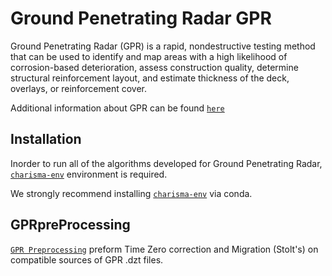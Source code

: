 # Ground Penetrating Radar GPR

Ground Penetrating Radar (GPR) is a rapid, nondestructive testing method that can be used to identify and map areas with a high likelihood of corrosion-based deterioration, assess construction quality, determine structural reinforcement layout, and estimate thickness of the deck, overlays, or reinforcement cover.

Additional information about GPR can be found [`here`](https://infotechnology.fhwa.dot.gov/wp-content/themes/nde/inc/mpdf-development/Generatedpdfs/GPRDelaminationandCorrosion.pdf)


## Installation

Inorder to run all of the algorithms developed for Ground Penetrating Radar, [`charisma-env`](https://github.com/TFHRCFASTNDElab/CHARISMA/blob/main/environment) environment is required.

We strongly recommend installing  [`charisma-env`](https://github.com/TFHRCFASTNDElab/CHARISMA/blob/main/environment) via conda.


## GPRpreProcessing
[`GPR Preprocessing`](https://github.com/TFHRCFASTNDElab/CHARISMA/tree/main/ground-penetrating-radar/GPRpreProcessing) preform Time Zero correction and Migration (Stolt's) on compatible sources of GPR .dzt files.
